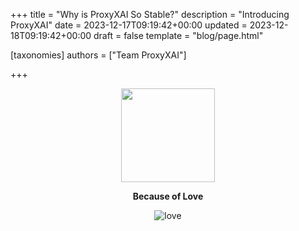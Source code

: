 +++
title = "Why is ProxyXAI So Stable?"
description = "Introducing ProxyXAI"
date = 2023-12-17T09:19:42+00:00
updated = 2023-12-18T09:19:42+00:00
draft = false
template = "blog/page.html"

[taxonomies]
authors = ["Team ProxyXAI"]

+++

<center>
<img width="150" src="/images/logo.png"/>

**Because of Love**

![love](https://static.proxyxai.com/girl.jpg)

</center>
